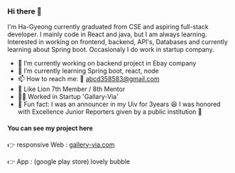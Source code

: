 ### Hi there 👋

I'm Ha-Gyeong currently graduated from CSE and aspiring full-stack developer. I mainly code in React and java, but I am always learning. Interested in working on frontend, backend, API's, Databases and currently learning about Spring boot. Occasionaly I do work in startup company.


- 🔭 I’m currently working on backend project in Ebay company 
- 🌱 I’m currently learning Spring boot, react, node
- 📫 How to reach me: 💌 abcd358583@gmail.com
- 🦁 Like Lion 7th Member / 8th Mentor
- 👩‍💻 Worked in Startup 'Gallary-Via'
- 👾 Fun fact: I was an announcer in my Uiv for 3years 😆 I was honored with Excellence Junior Reporters given by a public institution 🏅

<h4>You can see my project here</h4>
<p>👉 responsive Web : <a href="gallery-via.com">gallery-via.com</a></p>
<p>👉 App : (google play store) lovely bubble</p>


